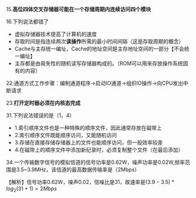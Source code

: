 15.**高位四体交叉存储器可能在一个存储周期内连续访问四个模块**

16.下列说法都错了

- 虚拟存储器技术提高了计算机的速度
- 存取时间是指连续两次**读操作**所需的最小时间间隔（这是存取周期的概念）
- Cache与主存统一编址，Cache的地址空间是主存地址空间的一部分【不会统一编址】
- 主存都是由易失性的随机读写存储器构成的。（ROM可以用来存放操作系统固有的内容）

22.通道方式工作步骤：编制通道程序->启动IO通道->组织IO操作->向CPU发出中断请求

23.**打开定时器必须在内核态完成**

31.下列说法错误的是（1，4）
- 1.索引顺序文件也是一种特殊的顺序文件，因此通常存放在磁带上
- 2.索引顺序文件既能顺序访问，又能随机访问
- 3.存储在直接存储存储器上的文件也能顺序访问，但一般效率较差
- 4.在磁带上的顺序文件中添加新纪录时，必须复制整个文件（在最后添加）

34.一个传输数字信号的模拟信道的信号功率是0.62W，噪声功率是0.02W,频率范围是3.5~3.9MHz，该信道的最高数据传输率是（2Mbps）

【解析】信号功率0.62W，噪声0.02，信噪比是31，故速率是$(3.9-3.5)*log_2(31+1)=2Mbps$
